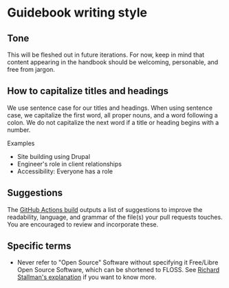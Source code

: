 # Guidebook writing style

## Tone

This will be fleshed out in future iterations. For now, keep in mind that content appearing in the handbook should be welcoming, personable, and free from jargon.

## How to capitalize titles and headings

We use sentence case for our titles and headings. When using sentence case, we capitalize the first word, all proper nouns, and a word following a colon. We do not capitalize the next word if a title or heading begins with a number.

Examples

- Site building using Drupal
- Engineer's role in client relationships
- Accessibility: Everyone has a role

## Suggestions

The [GitHub Actions build](github-actions.md) outputs a list of suggestions to improve the readability, language, and grammar of the file(s) your pull requests touches. You are encouraged to review and incorporate these.

## Specific terms

- Never refer to "Open Source" Software without specifying it Free/Libre Open Source Software, which can be shortened to FLOSS. See [Richard Stallman's explanation](https://www.gnu.org/philosophy/floss-and-foss.en.html) if you want to know more.
